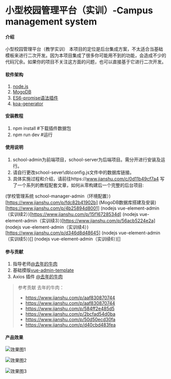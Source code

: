 # 小型校园管理平台（实训）-Campus management system

#### 介绍
小型校园管理平台（教学实训）
本项目的定位是后台集成方案，不太适合当基础模板来进行二次开发。因为本项目集成了很多你可能用不到的功能，会造成不少的代码冗余。如果你的项目不关注这方面的问题，也可以直接基于它进行二次开发。

#### 软件架构

1.  [node.js](https://nodejs.org/en/)
2.  [MogoDB](https://www.mongodb.com/)
3.  [ES6-promise语法插件](https://es6.ruanyifeng.com/)
4.  [koa-generator](https://links.jianshu.com/go?to=https%3A%2F%2Fgithub.com%2FPanJiaChen%2Fvue-admin-template)

#### 安装教程

1.  npm install    #下载插件数据包
2.  npm run dev    #运行

#### 使用说明

1.  school-admin为前端项目，school-server为后端项目。需分开进行安装及运行。
2.  请自行更改school-sever\db\config.js文件中的数据库链接。
3.  具体实施过程和介绍，请前往https://www.jianshu.com/c/0d11b49cf7a4
写了一个系列的教程配套文章，如何从零构建后一个完整的后台项目:

(学校管理系统 school-manager-admin（环境配置）)[https://www.jianshu.com/p/fdc82b41902b]
(MogoDB数据库搭建及安装)[https://www.jianshu.com/p/4b25894d8001]
(nodejs vue-element-admin（实训续2）)[https://www.jianshu.com/p/15f16728534d]
(nodejs vue-element-admin（实训续3）)[https://www.jianshu.com/p/56acb5224e2a]
(nodejs vue-element-admin（实训续4）)[https://www.jianshu.com/p/d346d8d48645]
(nodejs vue-element-admin（实训续5）)[]
(nodejs vue-element-admin（实训续6）)[]

#### 参与贡献

1.  指导老师[@去年的牛肉](https://www.jianshu.com/u/b7ea376b2dca)
2.  基础摸版[vue-admin-template](https://links.jianshu.com/go?to=https%3A%2F%2Fgithub.com%2FPanJiaChen%2Fvue-admin-template)
2.  Axios 插件 [@去年的牛肉](https://www.jianshu.com/u/b7ea376b2dca)
>参考贡献
>去年的牛肉：
>  - https://www.jianshu.com/p/aaf830870744
>  - https://www.jianshu.com/p/aaf830870744
>  - https://www.jianshu.com/p/584ff2e485d5
>  - https://www.jianshu.com/p/2bcfad54d0ba
>  - https://www.jianshu.com/p/50d50ecd30fa
>  - https://www.jianshu.com/p/d40cbd483fea

#### 产品效果
![效果图1](https://images.gitee.com/uploads/images/2020/1216/120618_47b35372_8450609.png "屏幕截图.png")

![效果图2](https://images.gitee.com/uploads/images/2020/1216/120820_6729bb17_8450609.png "屏幕截图.png")

![效果图3](https://images.gitee.com/uploads/images/2020/1216/120954_395ae14a_8450609.png "屏幕截图.png")

